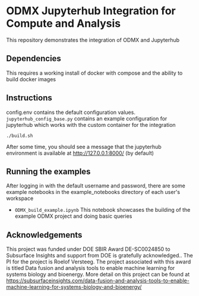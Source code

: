 # ODMX Jupyterhub Integration for Compute and Analysis

This repository demonstrates the integration of ODMX and Jupyterhub

## Dependencies

This requires a working install of docker with compose and the ability to build
docker images

## Instructions

config.env contains the default configuration values. `jupyterhub_config_base.py`
contains an example configuration for jupyterhub which works with the custom
container for the integration

`./build.sh`

After some time, you should see a message that the jupyterhub environment is
available at http://127.0.0.1:8000/ (by default)

## Running the examples

After logging in with the default username and password, there are some example
notebooks in the example_notebooks directory of each user's workspace

- `ODMX_build_example.ipynb` This notebook showcases the building of the
  example ODMX project and doing basic queries


## Acknowledgements

This project was funded under DOE SBIR Award DE-SC0024850 to Subsurface Insights and support from DOE is gratefully acknowledged.. The PI for the project is Roelof Versteeg. The project associated with this award is titled Data fusion and analysis tools to enable machine learning for systems biology and bioenergy. More detail on this project can be found at https://subsurfaceinsights.com/data-fusion-and-analysis-tools-to-enable-machine-learning-for-systems-biology-and-bioenergy/

